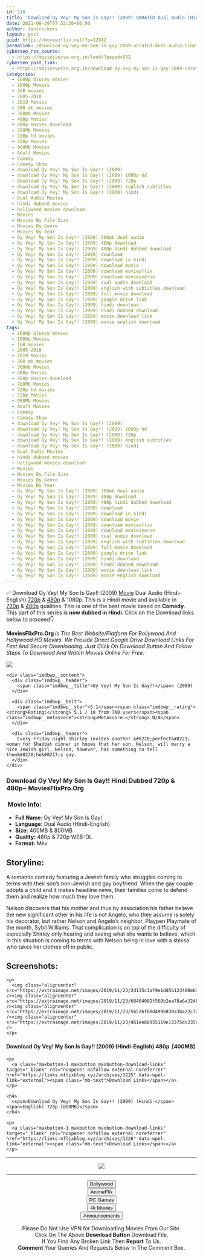 ```yaml
---
id: 518
title: 'Download Oy Vey! My Son Is Gay!! (2009) UNRATED Dual Audio (Hindi-English) 480p [400MB] || 720p [800MB]'
date: 2021-08-29T07:32:30+00:00
author: tentrockers
layout: post
guid: https://moviezflix.net/?p=12912
permalink: /download-oy-vey-my-son-is-gay-2009-unrated-dual-audio-hindi-english-480p-400mb-720p-800mb/
cyberseo_rss_source:
  - https://moviesverse.org.in/feed/?paged=532
cyberseo_post_link:
  - https://moviesverse.org.in/download-oy-vey-my-son-is-gay-2009-unrated-hindi-480p-720p/
categories:
  - 1080p bluray movies
  - 1080p Movies
  - 1GB movies
  - 2005-2010
  - 2019 Movies
  - 300 mb movies
  - 300mb Movies
  - 480p Movies
  - 480p movies download
  - 700Mb Movies
  - 720p hd movies
  - 720p Movies
  - 900Mb Movies
  - Adult Movies
  - Comedy
  - Comedy Show
  - download Oy Vey! My Son Is Gay!! (2009)
  - download Oy Vey! My Son Is Gay!! (2009) 1080p hd
  - download Oy Vey! My Son Is Gay!! (2009) 720p
  - download Oy Vey! My Son Is Gay!! (2009) english subtitles
  - download Oy Vey! My Son Is Gay!! (2009) hindi
  - Dual Audio Movies
  - hindi dubbed movies
  - hollywood movies download
  - Movies
  - Movies By File Size
  - Movies By Genre
  - Movies By Year
  - Oy Vey! My Son Is Gay!! (2009) 300mb dual audio
  - Oy Vey! My Son Is Gay!! (2009) 480p download
  - Oy Vey! My Son Is Gay!! (2009) 480p hindi dubbed download
  - Oy Vey! My Son Is Gay!! (2009) download
  - Oy Vey! My Son Is Gay!! (2009) download in hindi
  - Oy Vey! My Son Is Gay!! (2009) download movie
  - Oy Vey! My Son Is Gay!! (2009) download moviesflix
  - Oy Vey! My Son Is Gay!! (2009) download moviesverse
  - Oy Vey! My Son Is Gay!! (2009) dual audio download
  - Oy Vey! My Son Is Gay!! (2009) english with subtitles download
  - Oy Vey! My Son Is Gay!! (2009) full movie download
  - Oy Vey! My Son Is Gay!! (2009) google drive link
  - Oy Vey! My Son Is Gay!! (2009) hindi download
  - Oy Vey! My Son Is Gay!! (2009) hindi dubbed download
  - Oy Vey! My Son Is Gay!! (2009) movie download link
  - Oy Vey! My Son Is Gay!! (2009) movie english download
tags:
  - 1080p bluray movies
  - 1080p Movies
  - 1GB movies
  - 2005-2010
  - 2019 Movies
  - 300 mb movies
  - 300mb Movies
  - 480p Movies
  - 480p movies download
  - 700Mb Movies
  - 720p hd movies
  - 720p Movies
  - 900Mb Movies
  - Adult Movies
  - Comedy
  - Comedy Show
  - download Oy Vey! My Son Is Gay!! (2009)
  - download Oy Vey! My Son Is Gay!! (2009) 1080p hd
  - download Oy Vey! My Son Is Gay!! (2009) 720p
  - download Oy Vey! My Son Is Gay!! (2009) english subtitles
  - download Oy Vey! My Son Is Gay!! (2009) hindi
  - Dual Audio Movies
  - hindi dubbed movies
  - hollywood movies download
  - Movies
  - Movies By File Size
  - Movies By Genre
  - Movies By Year
  - Oy Vey! My Son Is Gay!! (2009) 300mb dual audio
  - Oy Vey! My Son Is Gay!! (2009) 480p download
  - Oy Vey! My Son Is Gay!! (2009) 480p hindi dubbed download
  - Oy Vey! My Son Is Gay!! (2009) download
  - Oy Vey! My Son Is Gay!! (2009) download in hindi
  - Oy Vey! My Son Is Gay!! (2009) download movie
  - Oy Vey! My Son Is Gay!! (2009) download moviesflix
  - Oy Vey! My Son Is Gay!! (2009) download moviesverse
  - Oy Vey! My Son Is Gay!! (2009) dual audio download
  - Oy Vey! My Son Is Gay!! (2009) english with subtitles download
  - Oy Vey! My Son Is Gay!! (2009) full movie download
  - Oy Vey! My Son Is Gay!! (2009) google drive link
  - Oy Vey! My Son Is Gay!! (2009) hindi download
  - Oy Vey! My Son Is Gay!! (2009) hindi dubbed download
  - Oy Vey! My Son Is Gay!! (2009) movie download link
  - Oy Vey! My Son Is Gay!! (2009) movie english download
---
```

<div class="thecontent clearfix">
  <p>
    ✅ Download Oy Vey! My Son Is Gay!! (2009) <a href="https://moviesverse.org.in/category/movies/" data-wpel-link="internal">Movie</a> Dual Audio (Hindi-English) <a href="https://moviesverse.org.in/720p-movies/" data-wpel-link="internal">720p</a>&nbsp;&&nbsp;<a href="https://moviesverse.org.in/480p-movies/" data-wpel-link="internal">480p</a> & 1080p. This is a Hindi movie and available in <a href="https://moviesverse.org.in/720p-movies/" data-wpel-link="internal">720p</a>&nbsp;&&nbsp;<a href="https://moviesverse.org.in/480p-movies/" data-wpel-link="internal">480p</a> qualities. This is one of the best movie based on <b>Comedy</b>. This part of this series is <strong>now dubbed in <span>Hindi.&nbsp;</span></strong><span>Click on the Download links below to proceed👇</span>
  </p>
  
  <p>
    <strong><span>MoviesFlixPro.Org&nbsp;</span></strong><em>is The Best Website/Platform For Bollywood And Hollywood HD Movies. We Provide Direct Google Drive Download Links For Fast And Secure Downloading. Just Click On Download Button And Follow Steps To&nbsp;Download And Watch Movies Online For Free.</em>
  </p>
  
  <div class="imdbwp imdbwp--movie dark">
    <div class="imdbwp__thumb">
      <a class="imdbwp__link" target="_blank" title="Oy Vey! My Son Is Gay!!" href="https://www.imdb.com/title/tt1223082/" rel="nofollow external noopener noreferrer" data-wpel-link="external"><img class="imdbwp__img" src="https://m.media-amazon.com/images/M/MV5BM2IwM2U3M2MtMTJkOC00Y2E2LThmNDEtMzQ1MGM5Zjc5YzFmXkEyXkFqcGdeQXVyMTY5Nzc4MDY@._V1_SX300.jpg" /></a>
    </div>
    
    <div class="imdbwp__content">
      <div class="imdbwp__header">
        <span class="imdbwp__title">Oy Vey! My Son Is Gay!!</span> (2009)
      </div>
      
      <div class="imdbwp__belt">
        <span class="imdbwp__star">5.1</span><span class="imdbwp__rating"><strong>Rating:</strong> 5.1 / 10 from 760 users</span><span class="imdbwp__metascore"><strong>Metascore:</strong> N/A</span>
      </div>
      
      <div class="imdbwp__teaser">
        Every Friday night Shirley invites another &#8220;perfect&#8221; woman for Shabbat dinner in hopes that her son, Nelson, will marry a nice Jewish girl. Nelson, however, has something to tell them&#8230;he&#8217;s gay.
      </div>
    </div>
  </div>
  
  <h3>
    <span>Download Oy Vey! My Son Is Gay!! Hindi Dubbed 720p & 480p~ MoviesFlixPro.Org</span>
  </h3>
  
  <h3>
    <span>&nbsp;Movie Info:&nbsp;</span>
  </h3>
  
  <ul>
    <li>
      <strong>Full Name: </strong>Oy Vey! My Son Is Gay!
    </li>
    <li>
      <strong>Language:</strong> Dual Audio (Hindi-English)
    </li>
    <li>
      <strong>Size:</strong> 400MB & 800MB
    </li>
    <li>
      <strong>Quality:</strong> 480p & 720p WEB-DL
    </li>
    <li>
      <strong>Format:</strong>&nbsp;Mkv
    </li>
  </ul>
  
  <h2>
    <span>Storyline:</span>
  </h2>
  
  <p>
    A romantic comedy featuring a Jewish family who struggles coming to terms with their son’s non-Jewish and gay boyfriend. When the gay couple adopts a child and it makes headline news, their families come to defend them and realize how much they love them.
  </p>
  
  <div>
    Nelson discovers that his mother and thus by association his father believe the new significant other in his life is not Angelo, who they assume is solely his decorator, but rather Nelson and Angelo’s neighbor, Playpen Playmate of the month, Sybil Williams. That complication is on top of the difficulty of especially Shirley only hearing and seeing what she wants to believe, which in this situation is coming to terms with Nelson being in love with a shiksa who takes her clothes off in public.
  </div>
  
  <div class="summary_text">
    <h2>
      <span>Screenshots:</span>
    </h2>
    
    <p>
      <img class="aligncenter" src="https://extraimage.net/images/2019/11/23/2d135c1af9e1dd5b123498eb37af9070.jpg" /><img class="aligncenter" src="https://extraimage.net/images/2019/11/23/68404082f560b2ea78a6a3248586ae77.jpg" /><img class="aligncenter" src="https://extraimage.net/images/2019/11/23/5b526f80d499b839a3ba22c72f03e3df.jpg" /><img class="aligncenter" src="https://extraimage.net/images/2019/11/23/d61ee88955119e13375dc235938cf603.jpg" />
    </p>
  </div>
  
  <div class="inline canwrap">
    <h4>
      <span>Download Oy Vey! My Son Is Gay!! (2009) (Hindi-English) </span><span>480p&nbsp; [400MB]</span>
    </h4>
    
    <p>
      <a class="maxbutton-1 maxbutton maxbutton-download-links" target="_blank" rel="noopener nofollow external noreferrer" href="https://links.mflixblog.xyz/archives/3225" data-wpel-link="external"><span class="mb-text">Download Links</span></a>
    </p>
    
    <h4>
      <span>Download Oy Vey! My Son Is Gay!! (2009) (Hindi-</span><span>English) 720p [800MB]</span>
    </h4>
    
    <p>
      <a class="maxbutton-1 maxbutton maxbutton-download-links" target="_blank" rel="noopener nofollow external noreferrer" href="https://links.mflixblog.xyz/archives/3226" data-wpel-link="external"><span class="mb-text">Download Links</span></a>
    </p>
  </div>
</div>

<center>
  </p> 
  
  <hr />
  
  <p>
    <a href="http://gdrivepro.xyz/join.php" data-wpel-link="external" target="_blank" rel="nofollow external noopener noreferrer"><img src="https://i.imgur.com/FhMdWdW.png" /></a>
  </p>
  
  <hr />
  
  <p>
    <a href="https://dogemovies.xyz" target="_blank" data-wpel-link="external" rel="nofollow external noopener noreferrer"><button class="button button5">Bollywood</button></a><br /> <a href="https://animeflix.in" target="_blank" data-wpel-link="external" rel="nofollow external noopener noreferrer"><button class="button button5">AnimeFlix</button></a><br /> <a href="https://gamesflix.net/" target="_blank" data-wpel-link="external" rel="nofollow external noopener noreferrer"><button class="button button5">PC Games</button></a><br /> <a href="https://uhdmovies.in" target="_blank" data-wpel-link="external" rel="nofollow external noopener noreferrer"><button class="button button5">4k Movies</button></a><br /> <a href="https://moviesverse.org.in/announcements/" target="_blank" data-wpel-link="internal" rel="noopener"><button class="button button5">Announcements</button></a>
  </p>
  
  <div class="alert alert-danger">
    Please Do Not Use VPN for Downloading Movies From Our Site.
  </div>
  
  <div class="alert alert-success">
    Click On The Above <strong>Download Button</strong> Download File.
  </div>
  
  <div class="alert alert-warning">
    If You Find Any Broken Link Then <strong>Report</strong> To Us.
  </div>
  
  <div class="alert alert-info">
    <strong>Comment</strong> Your Queries And Requests Below In The Comment Box.
  </div>
  
  <p>
    </center>
  </p>